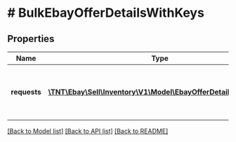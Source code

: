 # # BulkEbayOfferDetailsWithKeys

## Properties

Name | Type | Description | Notes
------------ | ------------- | ------------- | -------------
**requests** | [**\TNT\Ebay\Sell\Inventory\V1\Model\EbayOfferDetailsWithKeys[]**](EbayOfferDetailsWithKeys.md) | The details of each offer that is being created is passed in under this container. Up to 25 offers can be created with one &lt;strong&gt;bulkCreateOffer&lt;/strong&gt; call. | [optional]

[[Back to Model list]](../../README.md#models) [[Back to API list]](../../README.md#endpoints) [[Back to README]](../../README.md)
